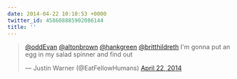 ```yaml
---
date: 2014-04-22 10:10:53 +0000
twitter_id: 458608885902086144
title: ''
---
```


<blockquote class="twitter-tweet"><p lang="en" dir="ltr"><a href="https://twitter.com/oddEvan?ref_src=twsrc%5Etfw">@oddEvan</a> <a href="https://twitter.com/altonbrown?ref_src=twsrc%5Etfw">@altonbrown</a> <a href="https://twitter.com/hankgreen?ref_src=twsrc%5Etfw">@hankgreen</a> <a href="https://twitter.com/britthildreth?ref_src=twsrc%5Etfw">@britthildreth</a> I&#39;m gonna put an egg in my salad spinner and find out</p>&mdash; Justin Warner (@EatFellowHumans) <a href="https://twitter.com/EatFellowHumans/status/458608771531816960?ref_src=twsrc%5Etfw">April 22, 2014</a></blockquote>
<script async src="https://platform.twitter.com/widgets.js" charset="utf-8"></script>
